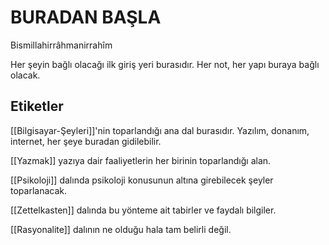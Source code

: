 # BURADAN BAŞLA

Bismillahirrâhmanirrahîm

Her şeyin bağlı olacağı ilk giriş yeri burasıdır. Her not, her yapı buraya bağlı olacak. 

## Etiketler

[[Bilgisayar-Şeyleri]]'nin toparlandığı ana dal burasıdır. Yazılım, donanım, internet, her şeye buradan gidilebilir.

[[Yazmak]] yazıya dair faaliyetlerin her birinin toparlandığı alan.

[[Psikoloji]] dalında psikoloji konusunun altına girebilecek şeyler toparlanacak.

[[Zettelkasten]] dalında bu yönteme ait tabirler ve faydalı bilgiler.

[[Rasyonalite]] dalının ne olduğu hala tam belirli değil.

